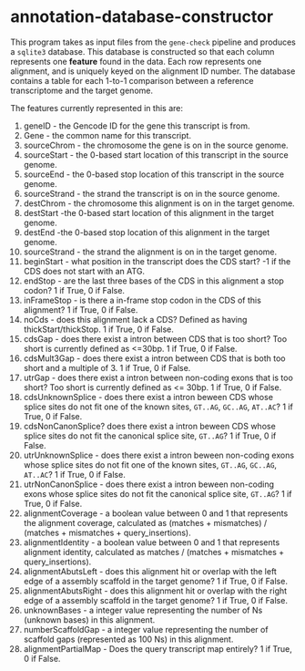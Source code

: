 # annotation-database-constructor

This program takes as input files from the `gene-check` pipeline and produces a `sqlite3` database. This database is constructed so that each column represents one **feature** found in the data. Each row represents one alignment, and is uniquely keyed on the alignment ID number. The database contains a table for each 1-to-1 comparison between a reference transcriptome and the target genome.

The features currently represented in this are:

1. geneID - the Gencode ID for the gene this transcript is from.
2. Gene - the common name for this transcript.
3. sourceChrom - the chromosome the gene is on in the source genome.
4. sourceStart - the 0-based start location of this transcript in the source genome.
5. sourceEnd - the 0-based stop location of this transcript in the source genome.
6. sourceStrand - the strand the transcript is on in the source genome.
7. destChrom - the chromosome this alignment is on in the target genome.
8. destStart -the 0-based start location of this alignment in the target genome.
9. destEnd -the 0-based stop location of this alignment in the target genome.
10. sourceStrand - the strand the alignment is on in the target genome.
11. beginStart - what position in the transcript does the CDS start? -1 if the CDS does not start with an ATG.
12. endStop - are the last three bases of the CDS in this alignment a stop codon? 1 if True, 0 if False.
13. inFrameStop - is there a in-frame stop codon in the CDS of this alignment? 1 if True, 0 if False.
14. noCds - does this alignment lack a CDS? Defined as having thickStart/thickStop. 1 if True, 0 if False.
15. cdsGap - does there exist a intron between CDS that is too short? Too short is currently defined as <=30bp. 1 if True, 0 if False.
16. cdsMult3Gap - does there exist a intron between CDS that is both too short and a multiple of 3. 1 if True, 0 if False.
17. utrGap - does there exist a intron between non-coding exons that is too short? Too short is currently defined as <= 30bp. 1 if True, 0 if False.
18. cdsUnknownSplice - does there exist a intron beween CDS whose splice sites do not fit one of the known sites, `GT..AG`, `GC..AG`, `AT..AC`? 1 if True, 0 if False.
19. cdsNonCanonSplice?  does there exist a intron beween CDS whose splice sites do not fit the canonical splice site, `GT..AG`? 1 if True, 0 if False.
20. utrUnknownSplice - does there exist a intron beween non-coding exons whose splice sites do not fit one of the known sites, `GT..AG`, `GC..AG`, `AT..AC`? 1 if True, 0 if False.
21. utrNonCanonSplice - does there exist a intron beween non-coding exons whose splice sites do not fit the canonical splice site, `GT..AG`? 1 if True, 0 if False.
22. alignmentCoverage - a boolean value between 0 and 1 that represents the alignment coverage, calculated as (matches + mismatches) / (matches + mismatches + query_insertions). 
23. alignmentIdentity - a boolean value between 0 and 1 that represents alignment identity, calculated as matches / (matches + mismatches + query_insertions).
24. alignmentAbutsLeft - does this alignment hit or overlap with the left edge of a assembly scaffold in the target genome? 1 if True, 0 if False.
25. alignmentAbutsRight - does this alignment hit or overlap with the right edge of a assembly scaffold in the target genome? 1 if True, 0 if False.
26. unknownBases - a integer value representing the number of Ns (unknown bases) in this alignment.
27. numberScaffoldGap - a integer value representing the number of scaffold gaps (represented as 100 Ns) in this alignment.
28. alignmentPartialMap - Does the query transcript map entirely? 1 if True, 0 if False.
